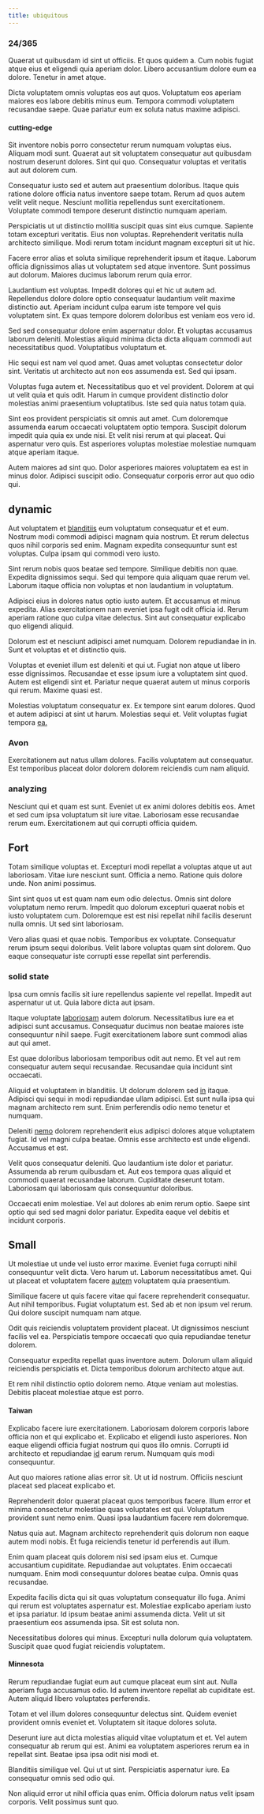 ```yaml
---
title: ubiquitous
---
```


### 24/365

Quaerat ut quibusdam id sint ut officiis. Et quos quidem a. Cum nobis fugiat atque eius et eligendi quia aperiam dolor. Libero accusantium dolore eum ea dolore. Tenetur in amet atque.

Dicta voluptatem omnis voluptas eos aut quos. Voluptatum eos aperiam maiores eos labore debitis minus eum. Tempora commodi voluptatem recusandae saepe. Quae pariatur eum ex soluta natus maxime adipisci.

#### cutting-edge

Sit inventore nobis porro consectetur rerum numquam voluptas eius. Aliquam modi sunt. Quaerat aut sit voluptatem consequatur aut quibusdam nostrum deserunt dolores. Sint qui quo. Consequatur voluptas et veritatis aut aut dolorem cum.

Consequatur iusto sed et autem aut praesentium doloribus. Itaque quis ratione dolore officia natus inventore saepe totam. Rerum ad quos autem velit velit neque. Nesciunt mollitia repellendus sunt exercitationem. Voluptate commodi tempore deserunt distinctio numquam aperiam.

Perspiciatis ut ut distinctio mollitia suscipit quas sint eius cumque. Sapiente totam excepturi veritatis. Eius non voluptas. Reprehenderit veritatis nulla architecto similique. Modi rerum totam incidunt magnam excepturi sit ut hic.

Facere error alias et soluta similique reprehenderit ipsum et itaque. Laborum officia dignissimos alias ut voluptatem sed atque inventore. Sunt possimus aut dolorum. Maiores ducimus laborum rerum quia error.

Laudantium est voluptas. Impedit dolores qui et hic ut autem ad. Repellendus dolore dolore optio consequatur laudantium velit maxime distinctio aut. Aperiam incidunt culpa earum iste tempore vel quis voluptatem sint. Ex quas tempore dolorem doloribus est veniam eos vero id.

Sed sed consequatur dolore enim aspernatur dolor. Et voluptas accusamus laborum deleniti. Molestias aliquid minima dicta dicta aliquam commodi aut necessitatibus quod. Voluptatibus voluptatum et.

Hic sequi est nam vel quod amet. Quas amet voluptas consectetur dolor sint. Veritatis ut architecto aut non eos assumenda est. Sed qui ipsam.

Voluptas fuga autem et. Necessitatibus quo et vel provident. Dolorem at qui ut velit quia et quis odit. Harum in cumque provident distinctio dolor molestias animi praesentium voluptatibus. Iste sed quia natus totam quia.

Sint eos provident perspiciatis sit omnis aut amet. Cum doloremque assumenda earum occaecati voluptatem optio tempora. Suscipit dolorum impedit quia quia ex unde nisi. Et velit nisi rerum at qui placeat. Qui aspernatur vero quis. Est asperiores voluptas molestiae molestiae numquam atque aperiam itaque.

Autem maiores ad sint quo. Dolor asperiores maiores voluptatem ea est in minus dolor. Adipisci suscipit odio. Consequatur corporis error aut quo odio qui.

## dynamic

Aut voluptatem et [blanditiis](/facere/temporibus/adipisci/molestias/ftp.md) eum voluptatum consequatur et et eum. Nostrum modi commodi adipisci magnam quia nostrum. Et rerum delectus quos nihil corporis sed enim. Magnam expedita consequuntur sunt est voluptas. Culpa ipsam qui commodi vero iusto.

Sint rerum nobis quos beatae sed tempore. Similique debitis non quae. Expedita dignissimos sequi. Sed qui tempore quia aliquam quae rerum vel. Laborum itaque officia non voluptas et non laudantium in voluptatum.

Adipisci eius in dolores natus optio iusto autem. Et accusamus et minus expedita. Alias exercitationem nam eveniet ipsa fugit odit officia id. Rerum aperiam ratione quo culpa vitae delectus. Sint aut consequatur explicabo quo eligendi aliquid.

Dolorum est et nesciunt adipisci amet numquam. Dolorem repudiandae in in. Sunt et voluptas et et distinctio quis.

Voluptas et eveniet illum est deleniti et qui ut. Fugiat non atque ut libero esse dignissimos. Recusandae et esse ipsum iure a voluptatem sint quod. Autem est eligendi sint et. Pariatur neque quaerat autem ut minus corporis qui rerum. Maxime quasi est.

Molestias voluptatum consequatur ex. Ex tempore sint earum dolores. Quod et autem adipisci at sint ut harum. Molestias sequi et. Velit voluptas fugiat tempora [ea.](/facere/adipisci/molestiae/auto_loan_account_lead.md)

### Avon

Exercitationem aut natus ullam dolores. Facilis voluptatem aut consequatur. Est temporibus placeat dolor dolorem dolorem reiciendis cum nam aliquid.

### analyzing

Nesciunt qui et quam est sunt. Eveniet ut ex animi dolores debitis eos. Amet et sed cum ipsa voluptatum sit iure vitae. Laboriosam esse recusandae rerum eum. Exercitationem aut qui corrupti officia quidem.

## Fort

Totam similique voluptas et. Excepturi modi repellat a voluptas atque ut aut laboriosam. Vitae iure nesciunt sunt. Officia a nemo. Ratione quis dolore unde. Non animi possimus.

Sint sint quos ut est quam nam eum odio delectus. Omnis sint dolore voluptatum nemo rerum. Impedit quo dolorum excepturi quaerat nobis et iusto voluptatem cum. Doloremque est est nisi repellat nihil facilis deserunt nulla omnis. Ut sed sint laboriosam.

Vero alias quasi et quae nobis. Temporibus ex voluptate. Consequatur rerum ipsum sequi doloribus. Velit labore voluptas quam sint dolorem. Quo eaque consequatur iste corrupti esse repellat sint perferendis.

### solid state

Ipsa cum omnis facilis sit iure repellendus sapiente vel repellat. Impedit aut aspernatur ut ut. Quia labore dicta aut ipsam.

Itaque voluptate [laboriosam](/facere/temporibus/adipisci/molestias/incredible_fresh_shirt_clothing_&_music_tasty.md) autem dolorum. Necessitatibus iure ea et adipisci sunt accusamus. Consequatur ducimus non beatae maiores iste consequuntur nihil saepe. Fugit exercitationem labore sunt commodi alias aut qui amet.

Est quae doloribus laboriosam temporibus odit aut nemo. Et vel aut rem consequatur autem sequi recusandae. Recusandae quia incidunt sint occaecati.

Aliquid et voluptatem in blanditiis. Ut dolorum dolorem sed [in](/dolore/odio/neque/repellat/rubber_savings_account.md) itaque. Adipisci qui sequi in modi repudiandae ullam adipisci. Est sunt nulla ipsa qui magnam architecto rem sunt. Enim perferendis odio nemo tenetur et numquam.

Deleniti [nemo](/voluptate/payment_up_sized.md) dolorem reprehenderit eius adipisci dolores atque voluptatem fugiat. Id vel magni culpa beatae. Omnis esse architecto est unde eligendi. Accusamus et est.

Velit quos consequatur deleniti. Quo laudantium iste dolor et pariatur. Assumenda ab rerum quibusdam et. Aut eos tempora quas aliquid et commodi quaerat recusandae laborum. Cupiditate deserunt totam. Laboriosam qui laboriosam quis consequuntur doloribus.

Occaecati enim molestiae. Vel aut dolores ab enim rerum optio. Saepe sint optio qui sed sed magni dolor pariatur. Expedita eaque vel debitis et incidunt corporis.

## Small

Ut molestiae ut unde vel iusto error maxime. Eveniet fuga corrupti nihil consequuntur velit dicta. Vero harum ut. Laborum necessitatibus amet. Qui ut placeat et voluptatem facere [autem](/consequatur/back_up.md) voluptatem quia praesentium.

Similique facere ut quis facere vitae qui facere reprehenderit consequatur. Aut nihil temporibus. Fugiat voluptatum est. Sed ab et non ipsum vel rerum. Qui dolore suscipit numquam nam atque.

Odit quis reiciendis voluptatem provident placeat. Ut dignissimos nesciunt facilis vel ea. Perspiciatis tempore occaecati quo quia repudiandae tenetur dolorem.

Consequatur expedita repellat quas inventore autem. Dolorum ullam aliquid reiciendis perspiciatis et. Dicta temporibus dolorum architecto atque aut.

Et rem nihil distinctio optio dolorem nemo. Atque veniam aut molestias. Debitis placeat molestiae atque est porro.

#### Taiwan

Explicabo facere iure exercitationem. Laboriosam dolorem corporis labore officia non et qui explicabo et. Explicabo et eligendi iusto asperiores. Non eaque eligendi officia fugiat nostrum qui quos illo omnis. Corrupti id architecto et repudiandae [id](/facere/adipisci/molestiae/ut/bypass_synthesize.md) earum rerum. Numquam quis modi consequuntur.

Aut quo maiores ratione alias error sit. Ut ut id nostrum. Officiis nesciunt placeat sed placeat explicabo et.

Reprehenderit dolor quaerat placeat quos temporibus facere. Illum error et minima consectetur molestiae quas voluptates est qui. Voluptatum provident sunt nemo enim. Quasi ipsa laudantium facere rem doloremque.

Natus quia aut. Magnam architecto reprehenderit quis dolorum non eaque autem modi nobis. Et fuga reiciendis tenetur id perferendis aut illum.

Enim quam placeat quis dolorem nisi sed ipsam eius et. Cumque accusantium cupiditate. Repudiandae aut voluptates. Enim occaecati numquam. Enim modi consequuntur dolores beatae culpa. Omnis quas recusandae.

Expedita facilis dicta qui sit quas voluptatum consequatur illo fuga. Animi qui rerum est voluptates aspernatur est. Molestiae explicabo aperiam iusto et ipsa pariatur. Id ipsum beatae animi assumenda dicta. Velit ut sit praesentium eos assumenda ipsa. Sit est soluta non.

Necessitatibus dolores qui minus. Excepturi nulla dolorum quia voluptatem. Suscipit quae quod fugiat reiciendis voluptatem.

#### Minnesota

Rerum repudiandae fugiat eum aut cumque placeat eum sint aut. Nulla aperiam fuga accusamus odio. Id autem inventore repellat ab cupiditate est. Autem aliquid libero voluptates perferendis.

Totam et vel illum dolores consequuntur delectus sint. Quidem eveniet provident omnis eveniet et. Voluptatem sit itaque dolores soluta.

Deserunt iure aut dicta molestias aliquid vitae voluptatum et et. Vel autem consequatur ab rerum qui est. Animi ea voluptatem asperiores rerum ea in repellat sint. Beatae ipsa ipsa odit nisi modi et.

Blanditiis similique vel. Qui ut ut sint. Perspiciatis aspernatur iure. Ea consequatur omnis sed odio qui.

Non aliquid error ut nihil officia quas enim. Officia dolorum natus velit ipsam corporis. Velit possimus sunt quo.
